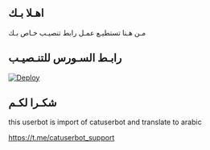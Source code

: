 ## اهـلا بـك
مـن هـنا تستطيـع عمـل رابط تنصيـب خـاص بـك

## رابـط السـورس للتنـصيـب

[![Deploy](https://www.herokucdn.com/deploy/button.svg)](https://heroku.com/deploy?template=https://github.com/rnoshmr8/jmthon)

## شكـرا لكـم 


this userbot is import of catuserbot and translate to arabic

https://t.me/catuserbot_support

